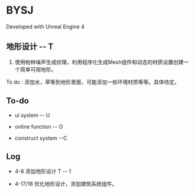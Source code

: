 # BYSJ

Developed with Unreal Engine 4

## 地形设计 -- T

1. 使用柏林噪声生成纹理，利用程序化生成Mesh组件和动态的材质设置创建一个简单可视地形。

To do : 添加水，草等到地形里面，可能添加一些环境材质等等。具体待定。

## To-do

 * ui system -- U
 
 * online function -- O
 
 * construct system --C
 
 ## Log 
 
 * 4-8 添加地形设计 T -- 1

 * 4-17/18 优化地形设计，添加建筑系统组件。
